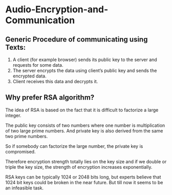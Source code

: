 # Audio-Encryption-and-Communication

## Generic Procedure of communicating using Texts:
1. A client (for example browser) sends its public key to the server and requests for some data.
2. The server encrypts the data using client’s public key and sends the encrypted data.
3. Client receives this data and decrypts it.

## Why prefer RSA algorithm?
The idea of RSA is based on the fact that it is difficult to factorize a large integer. 

The public key consists of two numbers where one number is multiplication of two large prime numbers. And private key is also derived from the same two prime numbers. 

So if somebody can factorize the large number, the private key is compromised. 

Therefore encryption strength totally lies on the key size and if we double or triple the key size, the strength of encryption increases exponentially.   
         
RSA keys can be typically 1024 or 2048 bits long, but experts believe that 1024 bit keys could be broken in the near future. But till now it seems to be an infeasible task.
       
